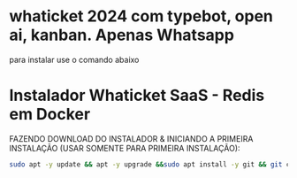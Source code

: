 # whaticket 2024 com typebot, open ai, kanban. Apenas Whatsapp

para instalar use o comando abaixo

# Instalador Whaticket SaaS - Redis em Docker

FAZENDO DOWNLOAD DO INSTALADOR & INICIANDO A PRIMEIRA INSTALAÇÃO (USAR SOMENTE PARA PRIMEIRA INSTALAÇÃO):

```bash
sudo apt -y update && apt -y upgrade &&sudo apt install -y git && git clone https://github.com/launcherbr/instalador.git instalador && sudo chmod -R 777 instalador  && cd instalador  && sudo ./install_primaria
```
